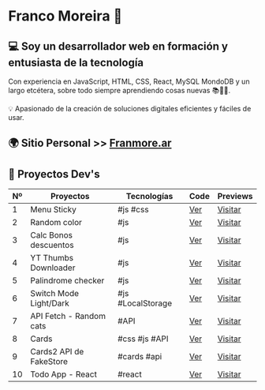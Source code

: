 # Franco Moreira 👋

## 💻 Soy un desarrollador web en formación y entusiasta de la tecnología

Con experiencia en JavaScript, HTML, CSS, React, MySQL MondoDB y un largo etcétera, sobre todo siempre aprendiendo cosas nuevas 📚👨‍🎓. 

💡 Apasionado de la creación de soluciones digitales eficientes y fáciles de usar.

## 🌍 Sitio Personal >> [Franmore.ar](https://franmore.ar/)

## 🚧 Proyectos Dev's

| Nº  | Proyectos               | Tecnologías       | Code                                                                                                           | Previews                                                                |
| --- | ----------------------- | ----------------  | -------------------------------------------------------------------------------------------------------------- | ----------------------------------------------------------------------- |
| 1   | Menu Sticky             | #js #css          | [Ver](https://github.com/francomoreira/sticky-menu-fixed)                                                      | [Visitar](https://franmore.ar/projects/sticky-menu-fixed/index.html)    |
| 2   | Random color            | #js               | [Ver](https://github.com/francomoreira/francomoreira.github.io/tree/main/projects/random-color)                | [Visitar](https://franmore.ar/projects/random-color/)                   |
| 3   | Calc Bonos descuentos   | #js               | [Ver](https://codepen.io/francomoreira/pen/RwYWqWN)                                                            | [Visitar](https://codepen.io/francomoreira/pen/RwYWqWN)                 |
| 4   | YT Thumbs Downloader    | #js               | [Ver](https://github.com/francomoreira/francomoreira.github.io/tree/main/projects/Descarga-miniaturas-youtube) | [Visitar](https://www.franmore.ar/projects/Descarga-miniaturas-youtube/index.html)    |
| 5   | Palindrome checker      | #js               | [Ver](https://github.com/francomoreira/francomoreira.github.io/tree/main/projects/Palindrome-Checker)          | [Visitar](https://francomoreira.github.io/projects/Palindrome-Checker/) |
| 6   | Switch Mode Light/Dark  | #js #LocalStorage | [Ver](https://codepen.io/francomoreira/pen/QWmdvoE)                                                            | [Visitar](https://codepen.io/francomoreira/pen/QWmdvoE)                 |
| 7   | API Fetch - Random cats | #API              | [Ver](https://github.com/francomoreira/francomoreira.github.io/tree/main/projects/API-rest-Random-Cat)         | [Visitar](https://www.franmore.ar/projects/API-rest-Random-Cat/)            |
| 8   | Cards                   | #css #js #API     | [Ver](https://teeny-berry.surge.sh/)                                                                           | [Visitar](https://teeny-berry.surge.sh/)                                |
| 9   | Cards2 API de FakeStore | #cards #api       | [Ver](https://github.com/francomoreira/cards-2)                                                                | [Visitar](https://hallowed-toys.surge.sh/)                              |
| 10  | Todo App - React        | #react            | [Ver](https://github.com/francomoreira/todo-app-react)                                                         | [Visitar](https://dear-board.surge.sh/)                                 |

